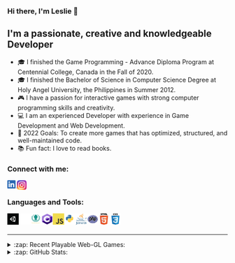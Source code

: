 ### Hi there, I'm Leslie 👋

## I'm a passionate, creative and knowledgeable Developer

- 🎓 I finished the Game Programming - Advance Diploma Program at Centennial College, Canada in the Fall of 2020.
- 🎓 I finished the Bachelor of Science in Computer Science Degree at Holy Angel University, the Philippines in Summer 2012.
- 🎮 I have a passion for interactive games with strong computer programming skills and creativity.
- 💻 I am an experienced Developer with experience in Game Development and Web Development.
- 🥅 2022 Goals: To create more games that has optimized, structured, and well-maintained code.
- 📚 Fun fact: I love to read books.

### Connect with me:

[<img align="left" alt="Leslie | LinkedIn" width="22px" src="https://raw.githubusercontent.com/LesLie-14/LesLie-14/main/icons/linkedin.png" />][linkedin]
[<img align="left" alt="Leslie | Instagram" width="22px" src="https://raw.githubusercontent.com/LesLie-14/LesLie-14/main/icons/instagram.png" />][instagram]

<br />

### Languages and Tools:

[<img align="left" alt="Unity" width="26px" height="26px" src="https://raw.githubusercontent.com/LesLie-14/LesLie-14/main/icons/unity.png" />][website]
[<img align="left" alt="GitHub" width="26px" height="26px" src="https://raw.githubusercontent.com/LesLie-14/LesLie-14/main/icons/github.png" />][website]
[<img align="left" alt="GitKraken" width="26px" height="26px" src="https://raw.githubusercontent.com/LesLie-14/LesLie-14/main/icons/gitkraken.png" />][website]
[<img align="left" alt="C#" width="26px" height="26px" src="https://raw.githubusercontent.com/LesLie-14/LesLie-14/main/icons/c%23.png" />][website]
[<img align="left" alt="JavaScript" width="26px" height="26px" src="https://raw.githubusercontent.com/LesLie-14/LesLie-14/main/icons/javascript.png" />][website]
[<img align="left" alt="Python" width="26px" height="26px" src="https://raw.githubusercontent.com/LesLie-14/LesLie-14/main/icons/python.png" />][website]
[<img align="left" alt="JAVA" width="26px" height="26px" src="https://raw.githubusercontent.com/LesLie-14/LesLie-14/main/icons/java.png" />][website]
[<img align="left" alt="PHP" width="26px" height="26px" src="https://raw.githubusercontent.com/LesLie-14/LesLie-14/main/icons/php.png" />][website]
[<img align="left" alt="HTML" width="26px" height="26px" src="https://raw.githubusercontent.com/LesLie-14/LesLie-14/main/icons/html5.png" />][website]
[<img align="left" alt="CSS" width="26px" height="26px" src="https://raw.githubusercontent.com/LesLie-14/LesLie-14/main/icons/css3.png" />][website]

<br />
<br />

---

<details>
  <summary>:zap: Recent Playable Web-GL Games:</summary>
  
1. 🩺 [Medi-Siege](https://leslie-14.github.io/Medi-Siege)
2. 🐰 [Hop Hop Rabbit](https://leslie-14.github.io/HopHopRabbit)
3. 🧙‍♂️ [Charm and Strange](https://github.com/LesLie-14/CharmAndStrange)

</details>

<details>
  <summary>:zap: GitHub Stats:</summary>

  [![Leslie's GitHub stats](https://github-readme-stats.vercel.app/api?username=LesLie-14&count_private=true&hide=stars,contribs&show_icons=true&theme=dracula)](https://github.com/LesLie-14/)

</details>

[instagram]: https://instagram.com/lesliedizon14
[linkedin]: https://www.linkedin.com/in/lesliedizon
[website]: https://github.com/LesLie-14
